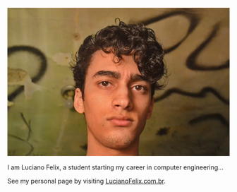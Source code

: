 ![Profile photo](public/images/profile-photo.webp)

I am Luciano Felix, a student starting my career in computer engineering...

See my personal page by visiting [LucianoFelix.com.br](https://lucianofelix.com.br/).
